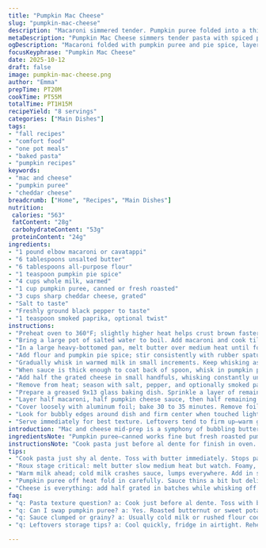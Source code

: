 ```yaml
---
title: "Pumpkin Mac Cheese"
slug: "pumpkin-mac-cheese"
description: "Macaroni simmered tender. Pumpkin puree folded into a thickened roux scented with warm pie spice. Cheese melted gradually into the sauce until glossy. Baked in layers with extra cheese to create a bubbly golden crust. Nutty, creamy, with a subtle sweetness. Eight servings. One pot pasta, one sauce pan, one baking dish. Oven heat brings it all together with a toasted cheesy top. Pumpkin substituted for a smoother vegetable puree or sweet potato. Flour and butter create the thickened base essential to trap the sauce. Cheese choice affects melt and taste. A cozy fall-ish twist on a classic comfort dish."
metaDescription: "Pumpkin Mac Cheese simmers tender pasta with spiced pumpkin roux, melted sharp cheddar, and baked layers for a cheesy, nutty, fall-inspired dish you'll want often."
ogDescription: "Macaroni folded with pumpkin puree and pie spice, layered with sharp cheddar cheese, baked till bubbly gold. A creamy, cozy twist for autumn tables."
focusKeyphrase: "Pumpkin Mac Cheese"
date: 2025-10-12
draft: false
image: pumpkin-mac-cheese.png
author: "Emma"
prepTime: PT20M
cookTime: PT55M
totalTime: PT1H15M
recipeYield: "8 servings"
categories: ["Main Dishes"]
tags:
- "fall recipes"
- "comfort food"
- "one pot meals"
- "baked pasta"
- "pumpkin recipes"
keywords:
- "mac and cheese"
- "pumpkin puree"
- "cheddar cheese"
breadcrumb: ["Home", "Recipes", "Main Dishes"]
nutrition: 
 calories: "563"
 fatContent: "28g"
 carbohydrateContent: "53g"
 proteinContent: "24g"
ingredients:
- "1 pound elbow macaroni or cavatappi"
- "6 tablespoons unsalted butter"
- "6 tablespoons all-purpose flour"
- "1 teaspoon pumpkin pie spice"
- "4 cups whole milk, warmed"
- "1 cup pumpkin puree, canned or fresh roasted"
- "3 cups sharp cheddar cheese, grated"
- "Salt to taste"
- "Freshly ground black pepper to taste"
- "1 teaspoon smoked paprika, optional twist"
instructions:
- "Preheat oven to 360°F; slightly higher heat helps crust brown faster."
- "Bring a large pot of salted water to boil. Add macaroni and cook till just shy of al dente; check pasta often. Drain and toss with a little butter to keep separated."
- "In a large heavy-bottomed pan, melt butter over medium heat until foamy but not browning."
- "Add flour and pumpkin pie spice; stir consistently with rubber spatula. Cook until mixture bubbles and just starts to take on a light golden tint, about 2 to 3 minutes. This cooks out raw flour taste."
- "Gradually whisk in warmed milk in small increments. Keep whisking as sauce thickens, silky and clinging to spoon. Avoid lumps by slow incorporation."
- "When sauce is thick enough to coat back of spoon, whisk in pumpkin puree. Sauce will thin but rich flavor spreads."
- "Add half the grated cheese in small handfuls, whisking constantly until each batch melts smooth and glossy before next addition."
- "Remove from heat; season with salt, pepper, and optionally smoked paprika for depth. Warm sauce makes seasoning shine."
- "Prepare a greased 9x13 glass baking dish. Sprinkle a layer of remaining cheese evenly on bottom to create a molten cheese barrier preventing sticking."
- "Layer half macaroni, half pumpkin cheese sauce, then half remaining cheese. Repeat layering for a firm structure holding the creaminess inside."
- "Cover loosely with aluminum foil; bake 30 to 35 minutes. Remove foil last 5 minutes to coax golden brown, bubbling top."
- "Look for bubbly edges around dish and firm center when touched lightly. Cheese will crisp slightly but stay luscious beneath."
- "Serve immediately for best texture. Leftovers tend to firm up—warm gently with splash of milk if reheating."
introduction: "Mac and cheese mid-prep is a symphony of bubbling butter and toasted flour, the base for the creamy embrace that follows. The quiet addition of pumpkin puree flips the script, adding depth and fall aroma without overpowering. Cheese melting in slow increments is crucial — rush and you get clumps not silk. Baking finishes it, the top bubbling and browning reveals the end game. Tried it without layering once: soggy bottom. Layering adds texture contrast, like crunchy edges against soft innards. This style is forgiving, you can swap cheddar for smoked gouda or pepper jack. Pumpkin pie spice isn't just decoration here, it wakes up the savory. Turns out, this ain’t your childhood mac, but close enough to comfort and far enough to feel grown-up. Time in the oven is flexible; watch for the cheesy crust to tell you when ready. No need for exact timings, trust your nose and eyes."
ingredientsNote: "Pumpkin puree—canned works fine but fresh roasted pumpkin puree adds a subtle sweetness and better texture. Whole milk keeps the sauce rich; skim or plant milk results in thinner sauce. Butter and flour ratio critical for roux; don’t skip cooking the flour fully to avoid a raw taste. Cheddar should be freshly grated for best melt; pre-shredded often has anti-caking agents that resist smoothness—if using pre-shredded, add extra cheese and stir longer. Pumpkin pie spice can be replaced with cinnamon and a smidge of nutmeg and ground cloves if unavailable. Smoked paprika optional but adds an earthiness that cuts through creaminess. Salt and pepper adjustments depend on cheese saltiness—taste often halfway through for balance. Pasta choice: elbow macaroni traditional but cavatappi or shells hold sauce better."
instructionsNote: "Cook pasta just before al dente for finish in oven. Tossing with butter prevents it sticking in waiting. For roux, melt butter until foamy but not browned or butter flavor scorches. Stir flour continuously; spots of flour lumps mean uneven cooking, whisk vigorously or beat through sieve if needed. Gradual cold milk addition leads to clumpy sauce; use warm milk and add slow for velvety consistency. Whisk pumpkin puree in off the heat or low temp to prevent curdling. Cheese in batches melts evenly; dump all at once and a greasy split sauce is likely. Layering layers cheese between pasta and sauce forms magical gooey layers. Greasing the dish and placing cheese on bottom keeps the mac from sticking and adds that crunchy base element. Oven rack placement matters; middle rack preferred to avoid uneven top browning. Loosely cover with foil so steam doesn’t dry out sauce but prevents skin forming. Remove foil for last few minutes to get browned crust. Visual clues like bubbling sides and crisp cheese patches signal doneness more reliably than strict timers."
tips:
- "Cook pasta just shy al dente. Toss with butter immediately. Stops pasta sticking, keeps separate bites not mush. Pasta will finish cooking in oven; texture depends on initial firmness. Drain well but no drying out, moisture helps creaminess."
- "Roux stage critical: melt butter slow medium heat but watch. Foamy, no brown or flavor scorched. Stir flour constantly; lumps mean uneven cooking. Take extra minute or two if needed. Raw flour taste ruins smooth sauce finish. Smell changes from powdery to faintly nutty."
- "Warm milk ahead; cold milk crashes sauce, lumps everywhere. Add in small increments while whisking nonstop. Thickening happens gradually; patience avoids grainy sauce. Coats spoon back like velvet, not runny or gloopy is goal here."
- "Pumpkin puree off heat fold in carefully. Sauce thins a bit but delivers earthy sweet depth. Use canned for convenience but fresh roasted gives texture boost and subtle sweetness. Swap with butternut or sweet potato puree if pumpkin not handy."
- "Cheese is everything: add half grated in batches while whisking off heat. Rushing gives greasy split sauce. Use freshly grated cheddar – anti-caking powders in pre-shred resist melt. If pre-shredded, add more cheese plus stir longer, watch texture to adjust."
faq:
- "q: Pasta texture question? a: Cook just before al dente. Toss with butter right away. Finish in oven. Avoid mush or dry spots. Pasta type matters too; tight curls hold sauce better than straight tubes."
- "q: Can I swap pumpkin puree? a: Yes. Roasted butternut or sweet potato work well. Pumpkin pie spice optional; cinnamon nutmeg make good substitutes. Smoked paprika adds earthiness but skip if not preferred."
- "q: Sauce clumped or grainy? a: Usually cold milk or rushed flour cooking. Warm milk slow pour, constant whisk. Roux must bubble lightly, no raw flour bitterness. Cheese added slow off heat prevents breaking sauce."
- "q: Leftovers storage tips? a: Cool quickly, fridge in airtight. Reheat gently with splash milk to soften. Freezing doable but texture shifts. Avoid microwave overheating, stir often for even heat."

---
```

